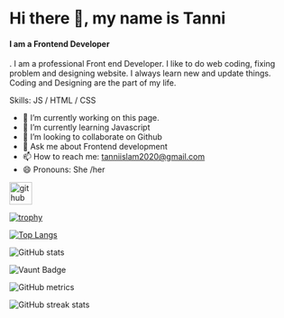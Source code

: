# Hi there 👋, my name is Tanni
#### I am a Frontend Developer
. I am a professional Front end Developer. I like to do web coding, fixing problem and designing website. I always learn new and update things. Coding and Designing are the part of my life. 

Skills: JS / HTML / CSS

- 🔭 I’m currently working on this page. 
- 🌱 I’m currently learning Javascript 
- 👯 I’m looking to collaborate on Github 
- 💬 Ask me about Frontend development 
- 📫 How to reach me: tanniislam2020@gmail.com 
- 😄 Pronouns: She /her 


[<img src='https://cdn.jsdelivr.net/npm/simple-icons@3.0.1/icons/github.svg' alt='github' height='40'>](https://github.com/tanniislamt)  

[![trophy](https://github-profile-trophy.vercel.app/?username=tanniislamt)](https://github.com/ryo-ma/github-profile-trophy)

[![Top Langs](https://github-readme-stats.vercel.app/api/top-langs/?username=tanniislamt)](https://github.com/anuraghazra/github-readme-stats)

![GitHub stats](https://github-readme-stats.vercel.app/api?username=tanniislamt&show_icons=true&count_private=true)  

![Vaunt Badge](https://api.vaunt.dev/v1/github/entities/tanniislamt/contributions?format=svg&private=true)  

![GitHub metrics](https://metrics.lecoq.io/tanniislamt)  

![GitHub streak stats](https://streak-stats.demolab.com/?user=tanniislamt)  

